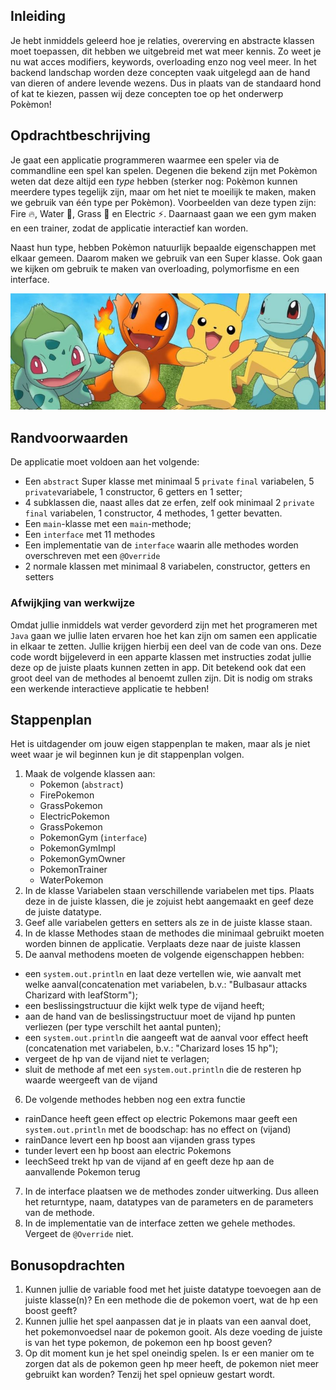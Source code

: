 ## Inleiding

Je hebt inmiddels geleerd hoe je relaties, overerving en abstracte klassen moet toepassen, dit hebben we uitgebreid met wat meer kennis. Zo weet je nu wat acces modifiers, keywords, overloading enzo nog veel meer. In het backend landschap
worden deze concepten vaak uitgelegd aan de hand van dieren of andere levende wezens. Dus in plaats van de standaard
hond of kat te kiezen, passen wij deze concepten toe op het onderwerp Pokèmon!

## Opdrachtbeschrijving

Je gaat een applicatie programmeren waarmee een speler via de commandline een spel kan spelen. Degenen die bekend zijn met Pokèmon weten
dat deze altijd een _type_ hebben (sterker nog: Pokèmon kunnen meerdere types tegelijk zijn, maar om het niet te moeilijk
te maken, maken we gebruik van één type per Pokèmon). Voorbeelden van deze typen zijn: Fire 🔥, Water 🌊, Grass 🌿 en
Electric ⚡. Daarnaast gaan we een gym maken en een trainer, zodat de applicatie interactief kan worden.

Naast hun type, hebben Pokèmon natuurlijk bepaalde eigenschappen met elkaar gemeen. Daarom maken we gebruik van een
Super klasse. Ook gaan we kijken om gebruik te maken van overloading, polymorfisme en een interface.

![Pokemon!](./assets/pokemon.JPG)

## Randvoorwaarden

De applicatie moet voldoen aan het volgende:

- Een `abstract` Super klasse met minimaal 5 `private` `final`  variabelen,  5 `private`variabele, 1 constructor, 6 getters en 1 setter;
- 4 subklassen die, naast alles dat ze erfen, zelf ook minimaal 2 `private` `final` variabelen, 1 constructor, 4 methodes,  1 getter bevatten.
- Een `main`-klasse met een `main`-methode;
- Een `interface` met 11 methodes
- Een implementatie van de `interface` waarin alle methodes worden overschreven met een `@Override`
- 2 normale klassen met minimaal 8 variabelen, constructor, getters en setters

### Afwijkjing van werkwijze

Omdat jullie inmiddels wat verder gevorderd zijn met het programeren met `Java` gaan we jullie laten ervaren hoe het kan zijn om samen een 
applicatie in elkaar te zetten. Jullie krijgen hierbij een deel van de code van ons. Deze code wordt bijgeleverd in een apparte klassen met instructies zodat jullie deze op de juiste plaats kunnen zetten in app. 
Dit betekend ook dat een groot deel van de methodes al benoemt zullen zijn. Dit is nodig om straks een werkende interactieve applicatie te hebben! 

## Stappenplan
Het is uitdagender om jouw eigen stappenplan te maken, maar als je niet weet waar je wil beginnen kun je dit stappenplan volgen.
1. Maak de volgende klassen aan:
   - Pokemon (`abstract`)
   - FirePokemon
   - GrassPokemon
   - ElectricPokemon
   - GrassPokemon
   - PokemonGym (`interface`)
   - PokemonGymImpl
   - PokemonGymOwner
   - PokemonTrainer
   - WaterPokemon
2. In de klasse Variabelen staan verschillende variabelen met tips. Plaats deze in de juiste klassen, die je zojuist hebt aangemaakt en geef deze de juiste datatype.
3. Geef alle variabelen getters en setters als ze in de juiste klasse staan.
4. In de klasse Methodes staan de methodes die minimaal gebruikt moeten worden binnen de applicatie. Verplaats deze naar de juiste klassen
5. De aanval methodens moeten de volgende eigenschappen hebben:
  - een `system.out.println` en laat deze vertellen wie, wie aanvalt met welke aanval(concatenation met variabelen, b.v.: "Bulbasaur attacks Charizard with leafStorm");
  - een beslissingstructuur die kijkt welk type de vijand heeft;
  - aan de hand van de beslissingstructuur moet de vijand hp punten verliezen (per type verschilt het aantal punten);
  - een `system.out.println` die aangeeft wat de aanval voor effect heeft (concatenation met variabelen, b.v.: "Charizard loses 15 hp");
  - vergeet de hp van de vijand niet te verlagen;
  - sluit de methode af met een `system.out.println` die de resteren hp waarde weergeeft van de vijand 
6. De volgende methodes hebben nog een extra functie
  - rainDance heeft geen effect op electric Pokemons maar geeft een `system.out.println` met de boodschap: has no effect on (vijand)
  - rainDance levert een hp boost aan vijanden grass types
  - tunder levert een hp boost aan electric Pokemons
  - leechSeed trekt hp van de vijand af en geeft deze hp aan de aanvallende Pokemon terug
7. In de interface plaatsen we de methodes zonder uitwerking. Dus alleen het returntype, naam, datatypes van de parameters en de parameters van de methode.
8. In de implementatie van de interface zetten we gehele methodes. Vergeet de `@Override` niet.


## Bonusopdrachten

1. Kunnen jullie de variable food met het juiste datatype toevoegen aan de juiste klasse(n)? En een methode die de pokemon voert, wat de hp een boost geeft?
2. Kunnen jullie het spel aanpassen dat je in plaats van een aanval doet, het pokemonvoedsel naar de pokemon gooit. Als deze voeding de juiste is van het type pokemon, de pokemon een hp boost geven?
3. Op dit moment kun je het spel oneindig spelen. Is er een manier om te zorgen dat als de pokemon geen hp meer heeft, de pokemon niet meer gebruikt kan worden? Tenzij het spel opnieuw gestart wordt.
